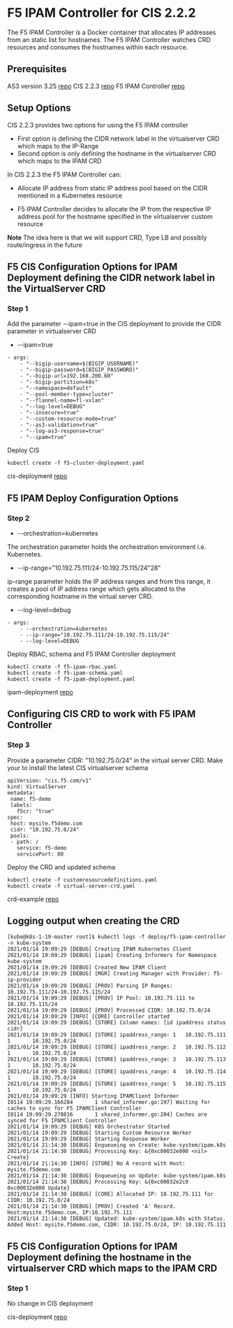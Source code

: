 # F5 IPAM Controller for CIS 2.2.2

The F5 IPAM Controller is a Docker container that allocates IP addresses from an static list for hostnames. The F5 IPAM Controller watches CRD resources and consumes the hostnames within each resource.

## Prerequisites

AS3 version 3.25 [repo](https://github.com/F5Networks/f5-appsvcs-extension/releases/tag/v3.25.0)
CIS 2.2.3 [repo](https://github.com/F5Networks/k8s-bigip-ctlr/releases/tag/v2.2.3)
F5 IPAM Controller [repo](https://github.com/f5devcentral/f5-ipam-controller/releases/tag/v0.1.0)

## Setup Options

CIS 2.2.3 provides two options for using the F5 IPAM controller

* First option is defining the CIDR network label in the virtualserver CRD which maps to the IP-Range
* Second option is only defining the hostname in the virtualserver CRD which maps to the IPAM CRD

In CIS 2.2.3 the F5 IPAM Controller can:

* Allocate IP address from static IP address pool based on the CIDR mentioned in a Kubernetes resource

* F5 IPAM Controller decides to allocate the IP from the respective IP address pool for the hostname specified in the virtualserver custom resource

**Note** The idea here is that we will support CRD, Type LB and possibly  route/ingress in the future

## F5 CIS Configuration Options for IPAM Deployment defining the CIDR network label in the VirtualServer CRD

### Step 1

Add the parameter --ipam=true in the CIS deployment to provide the CIDR parameter in virtualserver CRD

* --ipam=true

```
- args: 
    - "--bigip-username=$(BIGIP_USERNAME)"
    - "--bigip-password=$(BIGIP_PASSWORD)"
    - "--bigip-url=192.168.200.60"
    - "--bigip-partition=k8s"
    - "--namespace=default"
    - "--pool-member-type=cluster"
    - "--flannel-name=fl-vxlan"
    - "--log-level=DEBUG"
    - "--insecure=true"
    - "--custom-resource-mode=true"
    - "--as3-validation=true"
    - "--log-as3-response=true"
    - "--ipam=true"
```

Deploy CIS

```
kubectl create -f f5-cluster-deployment.yaml
```

cis-deployment [repo](https://github.com/mdditt2000/kubernetes-1-19/tree/master/cis%202.2.2/ipam/crd/big-ip-60-cluster/cis-deployment)

## F5 IPAM Deploy Configuration Options

### Step 2

* --orchestration=kubernetes

The orchestration parameter holds the orchestration environment i.e. Kubernetes.

* --ip-range="10.192.75.111/24-10.192.75.115/24"28"

ip-range parameter holds the IP address ranges and from this range, it creates a pool of IP address range which gets allocated to the corresponding hostname in the virtual server CRD.

* --log-level=debug

```
- args:
    - --orchestration=kubernetes
    - --ip-range="10.192.75.111/24-10.192.75.115/24"
    - --log-level=DEBUG
```

Deploy RBAC, schema and F5 IPAM Controller deployment

```
kubectl create -f f5-ipam-rbac.yaml
kubectl create -f f5-ipam-schema.yaml
kubectl create -f f5-ipam-deployment.yaml
```

ipam-deployment [repo](https://github.com/mdditt2000/kubernetes-1-19/tree/master/cis%202.2.2/ipam/crd/big-ip-60-cluster/ipam-deployment)

## Configuring CIS CRD to work with F5 IPAM Controller

### Step 3

Provide a parameter CIDR: "10.192.75.0/24" in the virtual server CRD. Make your to install the latest CIS virtualserver schema

```
apiVersion: "cis.f5.com/v1"
kind: VirtualServer
metadata:
 name: f5-demo
 labels:
   f5cr: "true"
spec:
 host: mysite.f5demo.com
 cidr: "10.192.75.0/24"
 pools:
 - path: /
   service: f5-demo
   servicePort: 80

```
Deploy the CRD and updated schema

```
kubectl create -f customresourcedefinitions.yaml
kubectl create -f virtual-server-crd.yaml
```

crd-example [repo](https://github.com/mdditt2000/kubernetes-1-19/tree/master/cis%202.2.2/ipam/crd/big-ip-60-cluster/crd-example)


## Logging output when creating the CRD

```
[kube@k8s-1-19-master root]$ kubectl logs -f deploy/f5-ipam-controller -n kube-system
2021/01/14 19:09:29 [DEBUG] Creating IPAM Kubernetes Client
2021/01/14 19:09:29 [DEBUG] [ipam] Creating Informers for Namespace kube-system
2021/01/14 19:09:29 [DEBUG] Created New IPAM Client
2021/01/14 19:09:29 [DEBUG] [MGR] Creating Manager with Provider: f5-ip-provider
2021/01/14 19:09:29 [DEBUG] [PROV] Parsing IP Ranges: 10.192.75.111/24-10.192.75.115/24
2021/01/14 19:09:29 [DEBUG] [PROV] IP Pool: 10.192.75.111 to 10.192.75.115/24
2021/01/14 19:09:29 [DEBUG] [PROV] Processed CIDR: 10.192.75.0/24
2021/01/14 19:09:29 [INFO] [CORE] Controller started
2021/01/14 19:09:29 [DEBUG] [STORE] Column names: [id ipaddress status cidr]
2021/01/14 19:09:29 [DEBUG] [STORE] ipaddress_range: 1   10.192.75.111  1       10.192.75.0/24
2021/01/14 19:09:29 [DEBUG] [STORE] ipaddress_range: 2   10.192.75.112  1       10.192.75.0/24
2021/01/14 19:09:29 [DEBUG] [STORE] ipaddress_range: 3   10.192.75.113  1       10.192.75.0/24
2021/01/14 19:09:29 [DEBUG] [STORE] ipaddress_range: 4   10.192.75.114  1       10.192.75.0/24
2021/01/14 19:09:29 [DEBUG] [STORE] ipaddress_range: 5   10.192.75.115  1       10.192.75.0/24
2021/01/14 19:09:29 [INFO] Starting IPAMClient Informer
I0114 19:09:29.166284       1 shared_informer.go:197] Waiting for caches to sync for F5 IPAMClient Controller
I0114 19:09:29.270816       1 shared_informer.go:204] Caches are synced for F5 IPAMClient Controller
2021/01/14 19:09:29 [DEBUG] K8S Orchestrator Started
2021/01/14 19:09:29 [DEBUG] Starting Custom Resource Worker
2021/01/14 19:09:29 [DEBUG] Starting Response Worker
2021/01/14 21:14:30 [DEBUG] Enqueueing on Create: kube-system/ipam.k8s
2021/01/14 21:14:30 [DEBUG] Processing Key: &{0xc00032e000 <nil> Create}
2021/01/14 21:14:30 [INFO] [STORE] No A record with Host: mysite.f5demo.com
2021/01/14 21:14:30 [DEBUG] Enqueueing on Update: kube-system/ipam.k8s
2021/01/14 21:14:30 [DEBUG] Processing Key: &{0xc00032e2c0 0xc00032e000 Update}
2021/01/14 21:14:30 [DEBUG] [CORE] Allocated IP: 10.192.75.111 for CIDR: 10.192.75.0/24
2021/01/14 21:14:30 [DEBUG] [PROV] Created 'A' Record. Host:mysite.f5demo.com, IP:10.192.75.111
2021/01/14 21:14:30 [DEBUG] Updated: kube-system/ipam.k8s with Status. Added Host: mysite.f5demo.com, CIDR: 10.192.75.0/24, IP: 10.192.75.111
```

## F5 CIS Configuration Options for IPAM Deployment defining the hostname in the virtualserver CRD which maps to the IPAM CRD

### Step 1 

No change in CIS deployment

cis-deployment [repo](https://github.com/mdditt2000/kubernetes-1-19/tree/master/cis%202.2.2/ipam/crd/big-ip-60-cluster/cis-deployment)

